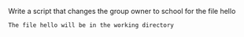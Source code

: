 Write a script that changes the group owner to school for the file hello

    The file hello will be in the working directory
